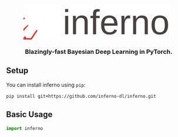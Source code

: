 
<div align="center">
    <picture>
    <source srcset="assets/logo/logo_text_black.svg" media="(prefers-color-scheme: light)"/>
    <source srcset="assets/logo/logo_text_white.svg"  media="(prefers-color-scheme: dark)"/>
    <img align="center" src="assets/logo/logo_text_black.svg" alt="Inferno" width="400" style="padding-right: 10px; padding left: 10px;"/>
    </picture>
    <h3>Blazingly-fast Bayesian Deep Learning in PyTorch.</h3>
</div>

## Setup

You can install inferno using `pip`:

<!-- 
```sh
pip install inferno-torch
``` 
-->

```sh
pip install git+https://github.com/inferno-dl/inferno.git
```

## Basic Usage

```python
import inferno
```

